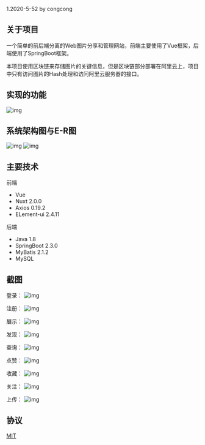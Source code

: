 1.2020-5-52 by congcong
## 关于项目
一个简单的前后端分离的Web图片分享和管理网站，前端主要使用了Vue框架，后端使用了SpringBoot框架。

本项目使用区块链来存储图片的关键信息，但是区块链部分部署在阿里云上，项目中只有访问图片的Hash处理和访问阿里云服务器的接口。

## 实现的功能
![img](image/模块图.png)

## 系统架构图与E-R图
![img](image/系统架构设计图%20.png)
![img](image/E-R图.png)
## 主要技术

前端
- Vue
- Nuxt  2.0.0
- Axios 0.19.2
- ELement-ui  2.4.11
  
后端
- Java 1.8
- SpringBoot  2.3.0
- MyBatis 2.1.2
- MySQL
  
## 截图
登录：
![img](image/登录改.png)

注册：
![img](image/注册改.png)

展示：
![img](image/展示改.png)

发现：
![img](image/发现改.png)

查询：
![img](image/查询改.png)

点赞：
![img](image/点击点赞改.png)

收藏：
![img](image/收藏改.png)

关注：
![img](image/关注改.png)

上传：
![img](image/上传改.png)

## 协议
[MIT](https://opensource.org/licenses/MIT)
